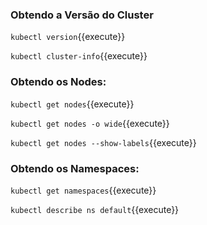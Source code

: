 ### Obtendo a Versão do Cluster

`kubectl version`{{execute}}

`kubectl cluster-info`{{execute}}

### Obtendo os Nodes:

`kubectl get nodes`{{execute}}

`kubectl get nodes -o wide`{{execute}}

`kubectl get nodes --show-labels`{{execute}}

### Obtendo os Namespaces:

`kubectl get namespaces`{{execute}}

`kubectl describe ns default`{{execute}}